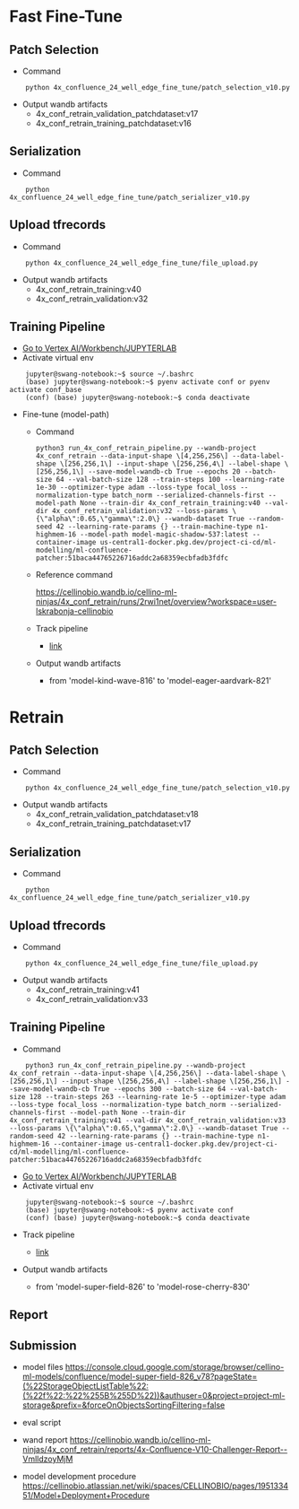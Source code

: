 # Fast Fine-Tune

## Patch Selection
- Command
```
    python 4x_confluence_24_well_edge_fine_tune/patch_selection_v10.py
```
- Output wandb artifacts
    - 4x_conf_retrain_validation_patchdataset:v17
    - 4x_conf_retrain_training_patchdataset:v16

## Serialization

- Command

```
    python 4x_confluence_24_well_edge_fine_tune/patch_serializer_v10.py
```

## Upload tfrecords

- Command
```
    python 4x_confluence_24_well_edge_fine_tune/file_upload.py
```

- Output wandb artifacts
    - 4x_conf_retrain_training:v40
    - 4x_conf_retrain_validation:v32


## Training Pipeline
- [Go to Vertex AI/Workbench/JUPYTERLAB](https://console.cloud.google.com/vertex-ai/workbench/locations/us-central1-c/user-managed/swang-notebook?hl=en&project=project-ml-training-prod)
- Activate virtual env
```
    jupyter@swang-notebook:~$ source ~/.bashrc
    (base) jupyter@swang-notebook:~$ pyenv activate conf or pyenv activate conf_base
    (conf) (base) jupyter@swang-notebook:~$ conda deactivate
```

- Fine-tune (model-path)
    - Command
        ```
        python3 run_4x_conf_retrain_pipeline.py --wandb-project 4x_conf_retrain --data-input-shape \[4,256,256\] --data-label-shape \[256,256,1\] --input-shape \[256,256,4\] --label-shape \[256,256,1\] --save-model-wandb-cb True --epochs 20 --batch-size 64 --val-batch-size 128 --train-steps 100 --learning-rate 1e-30 --optimizer-type adam --loss-type focal_loss --normalization-type batch_norm --serialized-channels-first --model-path None --train-dir 4x_conf_retrain_training:v40 --val-dir 4x_conf_retrain_validation:v32 --loss-params \{\"alpha\":0.65,\"gamma\":2.0\} --wandb-dataset True --random-seed 42 --learning-rate-params {} --train-machine-type n1-highmem-16 --model-path model-magic-shadow-537:latest --container-image us-central1-docker.pkg.dev/project-ci-cd/ml-modelling/ml-confluence-patcher:51baca44765226716addc2a68359ecbfadb3fdfc
        ```
    - Reference command
        
        https://cellinobio.wandb.io/cellino-ml-ninjas/4x_conf_retrain/runs/2rwi1net/overview?workspace=user-lskrabonja-cellinobio

    - Track pipeline
        - [link](https://console.cloud.google.com/vertex-ai/pipelines/runs?project=cellino-plate-db)

    - Output wandb artifacts
        - from 'model-kind-wave-816' to 'model-eager-aardvark-821'

# Retrain

## Patch Selection
- Command
```
    python 4x_confluence_24_well_edge_fine_tune/patch_selection_v10.py
```
- Output wandb artifacts
    - 4x_conf_retrain_validation_patchdataset:v18
    - 4x_conf_retrain_training_patchdataset:v17

## Serialization

- Command

```
    python 4x_confluence_24_well_edge_fine_tune/patch_serializer_v10.py
```

## Upload tfrecords

- Command
```
    python 4x_confluence_24_well_edge_fine_tune/file_upload.py
```

- Output wandb artifacts
    - 4x_conf_retrain_training:v41
    - 4x_conf_retrain_validation:v33

## Training Pipeline
- Command

```
    python3 run_4x_conf_retrain_pipeline.py --wandb-project 4x_conf_retrain --data-input-shape \[4,256,256\] --data-label-shape \[256,256,1\] --input-shape \[256,256,4\] --label-shape \[256,256,1\] --save-model-wandb-cb True --epochs 300 --batch-size 64 --val-batch-size 128 --train-steps 263 --learning-rate 1e-5 --optimizer-type adam --loss-type focal_loss --normalization-type batch_norm --serialized-channels-first --model-path None --train-dir 4x_conf_retrain_training:v41 --val-dir 4x_conf_retrain_validation:v33 --loss-params \{\"alpha\":0.65,\"gamma\":2.0\} --wandb-dataset True --random-seed 42 --learning-rate-params {} --train-machine-type n1-highmem-16 --container-image us-central1-docker.pkg.dev/project-ci-cd/ml-modelling/ml-confluence-patcher:51baca44765226716addc2a68359ecbfadb3fdfc

```
- [Go to Vertex AI/Workbench/JUPYTERLAB](https://console.cloud.google.com/vertex-ai/workbench/locations/us-central1-c/user-managed/swang-notebook?hl=en&project=project-ml-training-prod)
- Activate virtual env
```
    jupyter@swang-notebook:~$ source ~/.bashrc
    (base) jupyter@swang-notebook:~$ pyenv activate conf
    (conf) (base) jupyter@swang-notebook:~$ conda deactivate
```

- Track pipeline
    - [link](https://console.cloud.google.com/vertex-ai/pipelines/runs?project=cellino-plate-db)

- Output wandb artifacts
    - from 'model-super-field-826' to 'model-rose-cherry-830'


## Report


## Submission
- model files
   https://console.cloud.google.com/storage/browser/cellino-ml-models/confluence/model-super-field-826_v78?pageState=(%22StorageObjectListTable%22:(%22f%22:%22%255B%255D%22))&authuser=0&project=project-ml-storage&prefix=&forceOnObjectsSortingFiltering=false

- eval script


- wand report
    https://cellinobio.wandb.io/cellino-ml-ninjas/4x_conf_retrain/reports/4x-Confluence-V10-Challenger-Report--VmlldzoyMjM

- model development procedure
    https://cellinobio.atlassian.net/wiki/spaces/CELLINOBIO/pages/195133451/Model+Deployment+Procedure